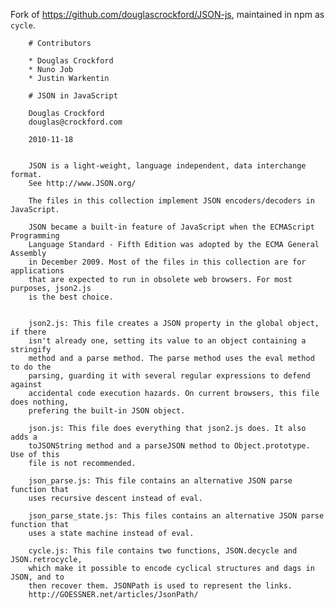 Fork of https://github.com/douglascrockford/JSON-js, maintained in npm as `cycle`.

        # Contributors

        * Douglas Crockford
        * Nuno Job
        * Justin Warkentin

        # JSON in JavaScript

        Douglas Crockford
        douglas@crockford.com

        2010-11-18


        JSON is a light-weight, language independent, data interchange format.
        See http://www.JSON.org/

        The files in this collection implement JSON encoders/decoders in JavaScript.

        JSON became a built-in feature of JavaScript when the ECMAScript Programming
        Language Standard - Fifth Edition was adopted by the ECMA General Assembly
        in December 2009. Most of the files in this collection are for applications
        that are expected to run in obsolete web browsers. For most purposes, json2.js
        is the best choice.


        json2.js: This file creates a JSON property in the global object, if there
        isn't already one, setting its value to an object containing a stringify
        method and a parse method. The parse method uses the eval method to do the
        parsing, guarding it with several regular expressions to defend against
        accidental code execution hazards. On current browsers, this file does nothing,
        prefering the built-in JSON object.

        json.js: This file does everything that json2.js does. It also adds a
        toJSONString method and a parseJSON method to Object.prototype. Use of this
        file is not recommended.

        json_parse.js: This file contains an alternative JSON parse function that
        uses recursive descent instead of eval.

        json_parse_state.js: This files contains an alternative JSON parse function that
        uses a state machine instead of eval.

        cycle.js: This file contains two functions, JSON.decycle and JSON.retrocycle,
        which make it possible to encode cyclical structures and dags in JSON, and to
        then recover them. JSONPath is used to represent the links.
        http://GOESSNER.net/articles/JsonPath/
